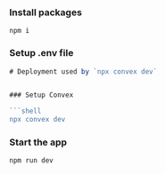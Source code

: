 ### Install packages

```shell
npm i
```

### Setup .env file

````js
# Deployment used by `npx convex dev`


### Setup Convex

```shell
npx convex dev

````

### Start the app

```shell
npm run dev
```
